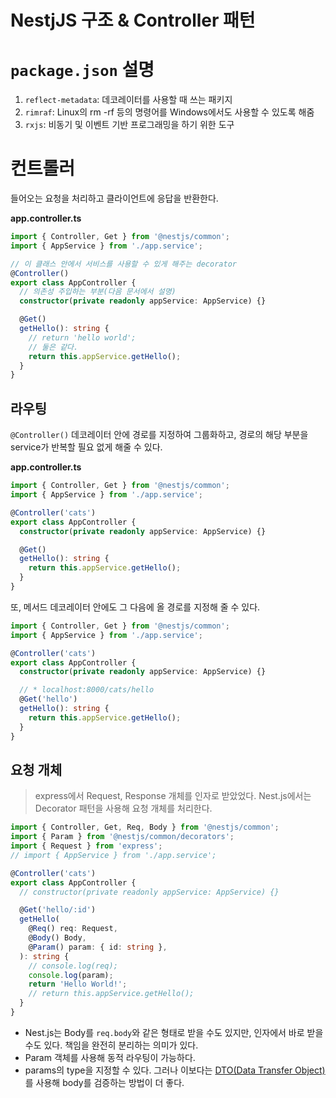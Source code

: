 # NestjJS 구조 & Controller 패턴

# `package.json` 설명

1. `reflect-metadata`: 데코레이터를 사용할 때 쓰는 패키지
2. `rimraf`: Linux의 rm -rf 등의 명령어를 Windows에서도 사용할 수 있도록 해줌
3. `rxjs`: 비동기 및 이벤트 기반 프로그래밍을 하기 위한 도구



# 컨트롤러

들어오는 요청을 처리하고 클라이언트에 응답을 반환한다. 

**app.controller.ts**

```typescript
import { Controller, Get } from '@nestjs/common';
import { AppService } from './app.service';

// 이 클래스 안에서 서비스를 사용할 수 있게 해주는 decorator
@Controller()
export class AppController {
  // 의존성 주입하는 부분(다음 문서에서 설명)
  constructor(private readonly appService: AppService) {}

  @Get()
  getHello(): string {
    // return 'hello world';
    // 둘은 같다.
    return this.appService.getHello();
  }
}
```



## 라우팅

`@Controller()` 데코레이터 안에 경로를 지정하여 그룹화하고, 경로의 해당 부분을 service가 반복할 필요 없게 해줄 수 있다.

**app.controller.ts**

```typescript
import { Controller, Get } from '@nestjs/common';
import { AppService } from './app.service';

@Controller('cats')
export class AppController {
  constructor(private readonly appService: AppService) {}

  @Get()
  getHello(): string {
    return this.appService.getHello();
  }
}
```

또, 메서드 데코레이터 안에도 그 다음에 올 경로를 지정해 줄 수 있다.

```typescript
import { Controller, Get } from '@nestjs/common';
import { AppService } from './app.service';

@Controller('cats')
export class AppController {
  constructor(private readonly appService: AppService) {}

  // * localhost:8000/cats/hello
  @Get('hello')
  getHello(): string {
    return this.appService.getHello();
  }
}
```



## 요청 개체

> express에서 Request, Response 개체를 인자로 받았었다. Nest.js에서는 Decorator 패턴을 사용해 요청 개체를 처리한다.

```typescript
import { Controller, Get, Req, Body } from '@nestjs/common';
import { Param } from '@nestjs/common/decorators';
import { Request } from 'express';
// import { AppService } from './app.service';

@Controller('cats')
export class AppController {
  // constructor(private readonly appService: AppService) {}

  @Get('hello/:id')
  getHello(
    @Req() req: Request,
    @Body() Body,
    @Param() param: { id: string },
  ): string {
    // console.log(req);
    console.log(param);
    return 'Hello World!';
    // return this.appService.getHello();
  }
}
```

- Nest.js는 Body를 `req.body`와 같은 형태로 받을 수도 있지만, 인자에서 바로 받을 수도 있다. 책임을 완전히 분리하는 의미가 있다.
- Param 객체를 사용해 동적 라우팅이 가능하다.
- params의 type을 지정할 수 있다. 그러나 이보다는 [DTO(Data Transfer Object)](https://resilient-923.tistory.com/356)를 사용해 body를 검증하는 방법이 더 좋다.